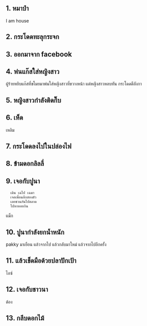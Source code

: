 ## 1. หมาป่า
I am house
## 2. กระโดดทะลุกระจก

## 3. ออกมาจาก facebook

## 4. พ่นแก๊สใส่หญิงสาว
ผู้ร้ายหยิบแก๊สที่ขโมยมาพ่นใส่หญิงสาวที่ขวางหน้า
แต่หญิงสาวหลบทัน กระโดดตีลังกา
## 5. หญิงสาวกำลังติดกิ๊บ

## 6. เห็ด
เหลิม

## 7. กระโดดลงไปในปล่องไฟ

## 8. ข้ามดอกลิลลี่

## 9. เจอกับปูนา
      เดิน เฉไป เฉมา
      เจอเพื่อนอีกสองตัว
      เลยชวนกันไปตลาด
      ไปหาหอยกิน
แม็ก

## 10. ปูนากำลังยกน้ำหนัก
pakky มาเยือน 
แล้วจากไป 
แล้วกลับมาใหม่
แล้วจากไปอีกครั้ง

## 11. แล้วเช็ดมือด้วยปลาปักเป้า
ไอซ์
## 12. เจอกับชาวนา
ต้อง
## 13. กลีบดอกไม้
